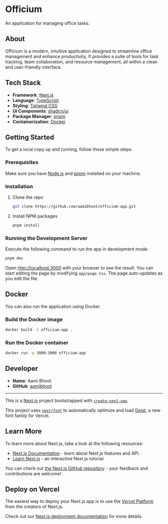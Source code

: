 # Officium

An application for managing office tasks.

## About

Officium is a modern, intuitive application designed to streamline office management and enhance productivity. It provides a suite of tools for task tracking, team collaboration, and resource management, all within a clean and user-friendly interface.

## Tech Stack

- **Framework**: [Next.js](https://nextjs.org/)
- **Language**: [TypeScript](https://www.typescriptlang.org/)
- **Styling**: [Tailwind CSS](https://tailwindcss.com/)
- **UI Components**: [shadcn/ui](https://ui.shadcn.com/)
- **Package Manager**: [pnpm](https://pnpm.io/)
- **Containerization**: [Docker](https://www.docker.com/)

## Getting Started

To get a local copy up and running, follow these simple steps.

### Prerequisites

Make sure you have [Node.js](https://nodejs.org/en/) and [pnpm](https://pnpm.io/installation) installed on your machine.

### Installation

1. Clone the repo
   ```sh
   git clone https://github.com/aamibhoot/officium-app.git
   ```
2. Install NPM packages
   ```sh
   pnpm install
   ```

### Running the Development Server

Execute the following command to run the app in development mode:

```bash
pnpm dev
```

Open [http://localhost:3000](http://localhost:3000) with your browser to see the result. You can start editing the page by modifying `app/page.tsx`. The page auto-updates as you edit the file.

## Docker

You can also run the application using Docker.

### Build the Docker image

```bash
docker build -t officium-app .
```

### Run the Docker container

```bash
docker run -p 3000:3000 officium-app
```

## Developer

- **Name**: Aami Bhoot
- **GitHub**: [aamibhoot](https://github.com/aamibhoot)

---

This is a [Next.js](https://nextjs.org) project bootstrapped with [`create-next-app`](https://nextjs.org/docs/app/api-reference/cli/create-next-app).

This project uses [`next/font`](https://nextjs.org/docs/app/building-your-application/optimizing/fonts) to automatically optimize and load [Geist](https://vercel.com/font), a new font family for Vercel.

## Learn More

To learn more about Next.js, take a look at the following resources:

- [Next.js Documentation](https://nextjs.org/docs) - learn about Next.js features and API.
- [Learn Next.js](https://nextjs.org/learn) - an interactive Next.js tutorial.

You can check out [the Next.js GitHub repository](https://github.com/vercel/next.js) - your feedback and contributions are welcome!

## Deploy on Vercel

The easiest way to deploy your Next.js app is to use the [Vercel Platform](https://vercel.com/new?utm_medium=default-template&filter=next.js&utm_source=create-next-app&utm_campaign=create-next-app-readme) from the creators of Next.js.

Check out our [Next.js deployment documentation](https://nextjs.org/docs/app/building-your-application/deploying) for more details.